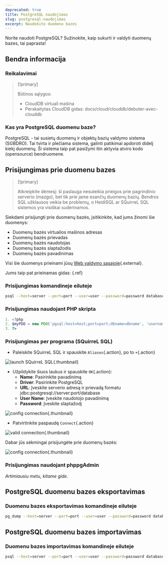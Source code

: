 ```yaml
---
deprecated: true
title: PostgreSQL naudojimas
slug: postgresql-naudojimas
excerpt: Naudokite duomenu bazes
---
```


Norite naudoti PostgreSQL? Sužinokite, kaip sukurti ir valdyti duomenų bazes, tai paprasta!


## Bendra informacija

### Reikalavimai


> [!primary]
>
> Būtinos sąlygos:
> - CloudDB virtuali mašina
> - Perskaitytas CloudDB gidas: docs/cloud/clouddb/debuter-avec-clouddb
>

### Kas yra PostgreSQL duomenu baze?
PostgreSQL - tai susietų duomenų ir objektų bazių valdymo sistema (SGBDRO). Tai tvirta ir plečiama sistema, galinti patikimai apdoroti didelį kiekį duomenų. Ši sistema taip pat pasižymi itin aktyvia atviro kodo (opensource) bendruomene.


## Prisijungimas prie duomenu bazes


> [!primary]
>
> Atkreipkite dėmesį: ši paslauga nesuteikia prieigos prie pagrindinio serverio (mazgo), bet tik prie jame esančių duomenų bazių. Bendros SQL užklausos veikia be problemų, o HeidiSQL ar SQuirreL SQL sistemos yra visiškai suderinamos.
> 

Siekdami prisijungti prie duomenų bazės, įsitikinkite, kad jums žinomi šie duomenys:

- Duomenų bazės virtualios mašinos adresas
- Duomenų bazės prievadas
- Duomenų bazės naudotojas
- Duomenų bazės slaptažodis
- Duomenų bazės pavadinimas

Visi šie duomenys prieinami jūsų [Web valdymo sąsajoje](https://www.ovh.com/manager/web/){.external}.

Jums taip pat prieinamas gidas: [](debuter-avec-clouddbguide.lt-lt.md){.ref}


### Prisijungimas komandineje eiluteje

```bash
psql --host=server --port=port --user=user --password=password database_name
```


### Prisijungimas naudojant PHP skripta

```php
1. <?php
2. $myPDO = new PDO('pgsql:host=host;port=port;dbname=dbname', 'username', 'password');
3. ?>
```


### Prisijungimas per programa (SQuirreL SQL)
- Paleiskite SQuirreL SQL ir spauskite `Aliases`{.action}, po to `+`{.action}


![launch SQuirreL SQL](images/1.PNG){.thumbnail}

- Užpildykite šiuos laukus ir spauskite `OK`{.action}:
    - **Name**: Pasirinkite pavadinimą
    - **Driver**: Pasirinkite PostgreSQL
    - **URL**: Įveskite serverio adresą ir prievadą formatu jdbc:postgresql://server:port/database
    - **User Name**: Įveskite naudotojo pavadinimą
    - **Password**: Įveskite slaptažodį


![config connection](images/2.PNG){.thumbnail}

- Patvirtinkite paspaudę `Connect`{.action}


![valid connection](images/3.PNG){.thumbnail}

Dabar jūs sėkmingai prisijungėte prie duomenų bazės:


![config connection](images/4.PNG){.thumbnail}


### Prisijungimas naudojant phppgAdmin
*Artimiausiu metu, kitame gide.*


## PostgreSQL duomenu bazes eksportavimas

### Duomenu bazes eksportavimas komandineje eiluteje

```bash
pg_dump --host=server --port=port --user=user --password=password database_name > database_name.sql
```


## PostgreSQL duomenu bazes importavimas

### Duomenu bazes importavimas komandineje eiluteje

```bash
psql --host=server --port=port --user=user --password=password database_name < database_name.sql
```